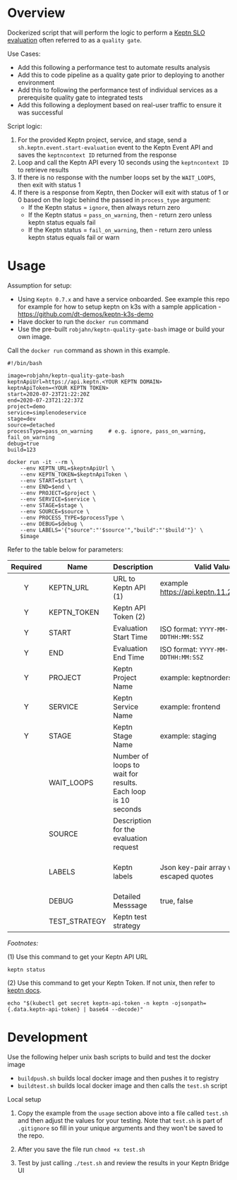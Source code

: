 # Overview

Dockerized script that will perform the logic to perform a [Keptn SLO evaluation](https://keptn.sh/docs/0.7.x/quality_gates/) often referred to as a `quality gate`.

Use Cases:
* Add this following a performance test to automate results analysis
* Add this to code pipeline as a quality gate prior to deploying to another environment
* Add this to following the performance test of individual services as a prerequisite quality gate to integrated tests
* Add this following a deployment based on real-user traffic to ensure it was successful

Script logic:
1. For the provided Keptn project, service, and stage, send a `sh.keptn.event.start-evaluation` event to the Keptn Event API and saves the `keptncontext ID` returned from the response
1. Loop and call the Keptn API every 10 seconds using the `keptncontext ID` to retrieve results
1. If there is no response with the number loops set by the `WAIT_LOOPS`, then exit with status 1
1. If there is a response from Keptn, then Docker will exit with status of 1 or 0 based on the logic behind the passed in `process_type` argument:
    * If the Keptn status = `ignore`, then always return zero
    * If the Keptn status = `pass_on_warning`, then - return zero unless keptn status equals fail
    * If the Keptn status = `fail_on_warning`, then - return zero unless keptn status equals fail or warn

# Usage

Assumption for setup:
* Using `Keptn 0.7.x` and have a service onboarded.  See example this repo for example for how to setup keptn on k3s with a sample application - https://github.com/dt-demos/keptn-k3s-demo
* Have docker to run the `docker run` command
* Use the pre-built `robjahn/keptn-quality-gate-bash` image or build your own image.

Call the `docker run` command as shown in this example. 

```
#!/bin/bash

image=robjahn/keptn-quality-gate-bash
keptnApiUrl=https://api.keptn.<YOUR KEPTN DOMAIN>
keptnApiToken=<YOUR KEPTN TOKEN>
start=2020-07-23T21:22:20Z
end=2020-07-23T21:22:37Z
project=demo
service=simplenodeservice
stage=dev
source=detached
processType=pass_on_warning     # e.g. ignore, pass_on_warning, fail_on_warning
debug=true
build=123                      

docker run -it --rm \
    --env KEPTN_URL=$keptnApiUrl \
    --env KEPTN_TOKEN=$keptnApiToken \
    --env START=$start \
    --env END=$end \
    --env PROJECT=$project \
    --env SERVICE=$service \
    --env STAGE=$stage \
    --env SOURCE=$source \
    --env PROCESS_TYPE=$processType \
    --env DEBUG=$debug \
    --env LABELS='{"source":"'$source'","build":"'$build'"}' \
    $image
```

Refer to the table below for parameters:

| Required | Name | Description | Valid Values | Default |
|:---:|---|---|---|---|
| Y | KEPTN_URL | URL to Keptn API (1) | example https://api.keptn.11.22.33.44/api  |  |
| Y | KEPTN_TOKEN | Keptn API Token (2) |  |  |
| Y | START | Evaluation Start Time | ISO format: `YYYY-MM-DDTHH:MM:SSZ` |  |
| Y | END | Evaluation End Time | ISO format: `YYYY-MM-DDTHH:MM:SSZ`  |  |
| Y | PROJECT | Keptn Project Name | example: keptnorders  |  |
| Y | SERVICE | Keptn Service Name | example: frontend  |  |
| Y | STAGE | Keptn Stage Name | example: staging  |  ||   | PROCESS_TYPE | How the Docker script will process the Keptn results| ignore, pass_on_warning, fail_on_warning  | ignore |
|   | WAIT_LOOPS | Number of loops to wait for results. Each loop is 10 seconds |  | 20 |
|   | SOURCE | Description for the evaluation request |   | unknown |
|   | LABELS | Keptn labels | Json key-pair array with escaped quotes | see usage example below | |
|   | DEBUG | Detailed Messsage | true, false  | false |
|   | TEST_STRATEGY | Keptn test strategy |  | detached |

*Footnotes:*

(1) Use this command to get your Keptn API URL

```
keptn status
```

(2) Use this command to get your Keptn Token.  If not unix, then refer to [keptn docs](https://keptn.sh/docs/0.7.x/operate/install/#authenticate-keptn-cli).

```
echo "$(kubectl get secret keptn-api-token -n keptn -ojsonpath={.data.keptn-api-token} | base64 --decode)"
```

# Development

Use the following helper unix bash scripts to build and test the docker image

* `buildpush.sh` builds local docker image and then pushes it to registry
* `buildtest.sh` builds local docker image and then calls the `test.sh` script

Local setup

1. Copy the example from the `usage` section above into a file called `test.sh` and then adjust the values for your testing. Note that `test.sh` is part of `.gitignore` so fill in your unique arguments and they won't be saved to the repo.

1. After you save the file run `chmod +x test.sh`

1. Test by just calling `./test.sh` and review the results in your Keptn Bridge UI